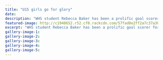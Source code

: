 ```yaml
---
title: "U15 girls go for glory"
date: 
description: "WHS student Rebecca Baker has been a prolific goal scorer for the Wanganui Under 15 girls team in the national championship tournament in Nelson, Wanganui Chronicle article on 1 October..."
featured-image: http://c1940652.r52.cf0.rackcdn.com/57fad8e2ff2a7c37a3000ca4/WU-U15-team-Rebecca-Baker-chron-30-Sept-2016.jpg
excerpt: "WHS student Rebecca Baker has been a prolific goal scorer for the Wanganui Under 15 girls team in the national championship tournament in Nelson."
gallery-image-1: 
gallery-image-2: 
gallery-image-3: 
gallery-image-4: 
gallery-image-5: 
---
```

